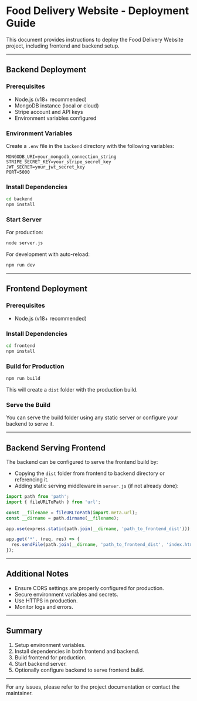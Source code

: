 # Food Delivery Website - Deployment Guide

This document provides instructions to deploy the Food Delivery Website project, including frontend and backend setup.

---

## Backend Deployment

### Prerequisites

- Node.js (v18+ recommended)
- MongoDB instance (local or cloud)
- Stripe account and API keys
- Environment variables configured

### Environment Variables

Create a `.env` file in the `backend` directory with the following variables:

```
MONGODB_URI=your_mongodb_connection_string
STRIPE_SECRET_KEY=your_stripe_secret_key
JWT_SECRET=your_jwt_secret_key
PORT=5000
```

### Install Dependencies

```bash
cd backend
npm install
```

### Start Server

For production:

```bash
node server.js
```

For development with auto-reload:

```bash
npm run dev
```

---

## Frontend Deployment

### Prerequisites

- Node.js (v18+ recommended)

### Install Dependencies

```bash
cd frontend
npm install
```

### Build for Production

```bash
npm run build
```

This will create a `dist` folder with the production build.

### Serve the Build

You can serve the build folder using any static server or configure your backend to serve it.

---

## Backend Serving Frontend

The backend can be configured to serve the frontend build by:

- Copying the `dist` folder from frontend to backend directory or referencing it.
- Adding static serving middleware in `server.js` (if not already done):

```js
import path from 'path';
import { fileURLToPath } from 'url';

const __filename = fileURLToPath(import.meta.url);
const __dirname = path.dirname(__filename);

app.use(express.static(path.join(__dirname, 'path_to_frontend_dist')));

app.get('*', (req, res) => {
  res.sendFile(path.join(__dirname, 'path_to_frontend_dist', 'index.html'));
});
```

---

## Additional Notes

- Ensure CORS settings are properly configured for production.
- Secure environment variables and secrets.
- Use HTTPS in production.
- Monitor logs and errors.

---

## Summary

1. Setup environment variables.
2. Install dependencies in both frontend and backend.
3. Build frontend for production.
4. Start backend server.
5. Optionally configure backend to serve frontend build.

---

For any issues, please refer to the project documentation or contact the maintainer.
